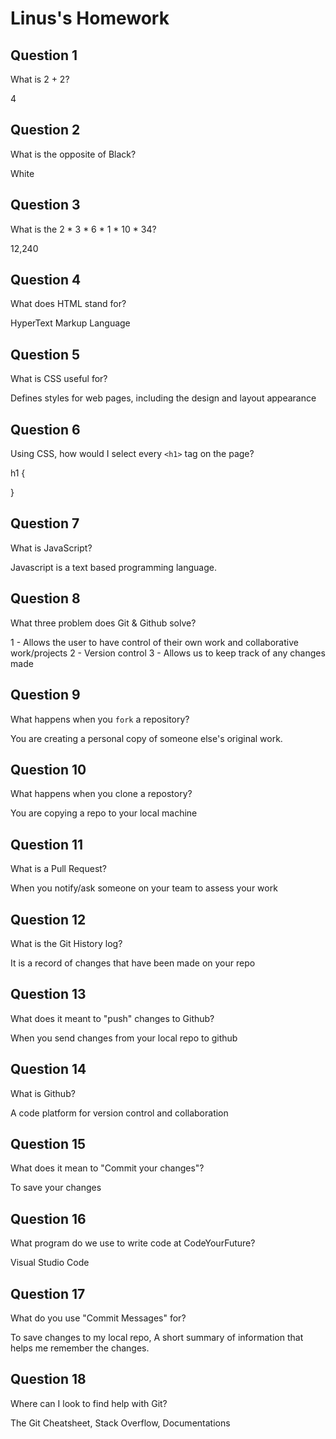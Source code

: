 # Linus's Homework

## Question 1

What is 2 + 2?

4

## Question 2

What is the opposite of Black?

White

## Question 3

What is the  2 * 3 * 6 * 1 * 10 * 34?

12,240

## Question 4 

What does HTML stand for?

HyperText Markup Language

## Question 5

What is CSS useful for?

Defines styles for web pages, including the design and layout appearance

## Question 6

Using CSS, how would I select every `<h1>` tag on the page?

h1 { 

}

## Question 7

What is JavaScript?

Javascript is a text based programming language.

## Question 8

What three problem does Git & Github solve?

1 - Allows the user to have control of their own work and collaborative work/projects
2 - Version control
3 - Allows us to keep track of any changes made

## Question 9

What happens when you `fork` a repository?

You are creating a personal copy of someone else's original work. 

## Question 10 

What happens when you clone a repostory?

You are copying a repo to your local machine

## Question 11

What is a Pull Request?

When you notify/ask someone on your team to assess your work

## Question 12

What is the Git History log?

It is a record of changes that have been made on your repo

## Question 13

What does it meant to "push" changes to Github?

When you send changes from your local repo to github

## Question 14

What is Github?

A code platform for version control and collaboration

## Question 15

What does it mean to "Commit your changes"?

To save your changes

## Question 16

What program do we use to write code at CodeYourFuture?

Visual Studio Code

## Question 17

What do you use "Commit Messages" for?

To save changes to my local repo, A short summary of information that helps me remember the changes. 

## Question 18

Where can I look to find help with Git?

The Git Cheatsheet, Stack Overflow, Documentations
